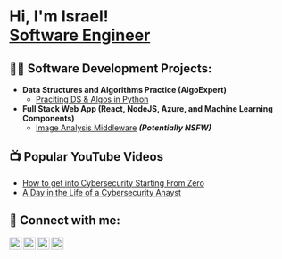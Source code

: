 <h1>Hi, I'm Israel! <br/><a href="https://github.com/theisraelolaleye">Software Engineer</a>

<h2>👨‍💻 Software Development Projects:</h2>

- <b>Data Structures and Algorithms Practice (AlgoExpert)</b>
  - [Praciting DS & Algos in Python](https://github.com/joshmadakor1/Algorithms-Practice)
- <b>Full Stack Web App (React, NodeJS, Azure, and Machine Learning Components)</b>
  - [Image Analysis Middleware](https://github.com/joshmadakor1/4chan-Image-Analysis-Middleware-C964) <b><i>(Potentially NSFW)</b></i>


<h2>📺 Popular YouTube Videos</h2>

- [How to get into Cybersecurity Starting From Zero](https://www.youtube.com/watch?v=a83ASGn_V_s)
- [A Day in the Life of a Cybersecurity Anayst](https://www.youtube.com/watch?v=uHy3oM7NnoU)


<h2> 🤳 Connect with me:</h2>

[<img align="left" alt="theisraelolaleye | YouTube" width="22px" src="https://cdn.jsdelivr.net/npm/simple-icons@v3/icons/youtube.svg" />][youtube]
[<img align="left" alt="theisraelolaleye | Twitter" width="22px" src="https://cdn.jsdelivr.net/npm/simple-icons@v3/icons/twitter.svg" />][twitter]
[<img align="left" alt="theisraelolaleye | LinkedIn" width="22px" src="https://cdn.jsdelivr.net/npm/simple-icons@v3/icons/linkedin.svg" />][linkedin]
[<img align="left" alt="theisraelolaleye | Instagram" width="22px" src="https://cdn.jsdelivr.net/npm/simple-icons@v3/icons/instagram.svg" />][instagram]

[twitter]: https://twitter.com/_israelolaleye
[youtube]: https://www.youtube.com/c/theisraelolaleye
[instagram]: https://www.instagram.com/theisraelolaleye/
[linkedin]: https://linkedin.com/in/theisraelolaleye

